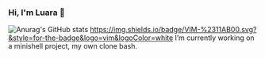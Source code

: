 ### Hi, I'm Luara 👋







![Anurag's GitHub stats](https://github-readme-stats.vercel.app/api?username=luaraggio&show_icons=true&theme=gruvbox)
https://img.shields.io/badge/VIM-%2311AB00.svg?&style=for-the-badge&logo=vim&logoColor=white
I’m currently working on a minishell project, my own clone bash. 
